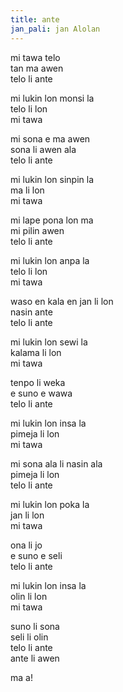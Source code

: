 ```yaml
---
title: ante
jan_pali: jan Alolan
---
```

mi tawa telo  
tan ma awen  
telo li ante  
  
mi lukin lon monsi la  
telo li lon  
mi tawa  
  
mi sona e ma awen  
sona li awen ala  
telo li ante  
  
mi lukin lon sinpin la  
ma li lon  
mi tawa  
  
mi lape pona lon ma  
mi pilin awen  
telo li ante  
  
mi lukin lon anpa la  
telo li lon  
mi tawa  
  
waso en kala en jan li lon  
nasin ante  
telo li ante  
  
mi lukin lon sewi la  
kalama li lon  
mi tawa  
  
tenpo li weka  
e suno e wawa  
telo li ante  
  
mi lukin lon insa la  
pimeja li lon  
mi tawa  
  
mi sona ala li nasin ala  
pimeja li lon  
telo li ante  
  
mi lukin lon poka la  
jan li lon  
mi tawa  
  
ona li jo  
e suno e seli  
telo li ante  
  
mi lukin lon insa la  
olin li lon  
mi tawa  
  
suno li sona  
seli li olin  
telo li ante  
ante li awen  

ma a!
